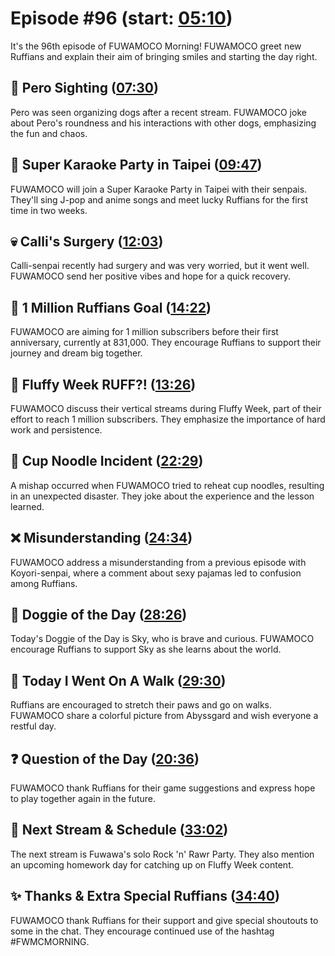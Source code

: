 # Episode #96 (start: [05:10](https://youtu.be/b7e9XNZe9c0?t=05m10s))

It's the 96th episode of FUWAMOCO Morning! FUWAMOCO greet new Ruffians and explain their aim of bringing smiles and starting the day right.

## 👀 Pero Sighting ([07:30](https://youtu.be/b7e9XNZe9c0?t=07m30s))

Pero was seen organizing dogs after a recent stream. FUWAMOCO joke about Pero's roundness and his interactions with other dogs, emphasizing the fun and chaos.

## 🎤 Super Karaoke Party in Taipei ([09:47](https://youtu.be/b7e9XNZe9c0?t=09m47s))

FUWAMOCO will join a Super Karaoke Party in Taipei with their senpais. They'll sing J-pop and anime songs and meet lucky Ruffians for the first time in two weeks.

## 💀 Calli's Surgery ([12:03](https://youtu.be/b7e9XNZe9c0?t=12m03s))

Calli-senpai recently had surgery and was very worried, but it went well. FUWAMOCO send her positive vibes and hope for a quick recovery.

## 🐾 1 Million Ruffians Goal ([14:22](https://youtu.be/b7e9XNZe9c0?t=14m22s))

FUWAMOCO are aiming for 1 million subscribers before their first anniversary, currently at 831,000. They encourage Ruffians to support their journey and dream big together.

## 🤕 Fluffy Week RUFF?! ([13:26](https://youtu.be/b7e9XNZe9c0?t=13m26s))

FUWAMOCO discuss their vertical streams during Fluffy Week, part of their effort to reach 1 million subscribers. They emphasize the importance of hard work and persistence.

## 🍜 Cup Noodle Incident ([22:29](https://youtu.be/b7e9XNZe9c0?t=22m29s))

A mishap occurred when FUWAMOCO tried to reheat cup noodles, resulting in an unexpected disaster. They joke about the experience and the lesson learned.

## ❌ Misunderstanding ([24:34](https://youtu.be/b7e9XNZe9c0?t=24m34s))

FUWAMOCO address a misunderstanding from a previous episode with Koyori-senpai, where a comment about sexy pajamas led to confusion among Ruffians.

## 🐶 Doggie of the Day ([28:26](https://youtu.be/b7e9XNZe9c0?t=28m26s))

Today's Doggie of the Day is Sky, who is brave and curious. FUWAMOCO encourage Ruffians to support Sky as she learns about the world.

## 🚶 Today I Went On A Walk ([29:30](https://youtu.be/b7e9XNZe9c0?t=29m30s))

Ruffians are encouraged to stretch their paws and go on walks. FUWAMOCO share a colorful picture from Abyssgard and wish everyone a restful day.

## ❓ Question of the Day ([20:36](https://youtu.be/b7e9XNZe9c0?t=20m36s))

FUWAMOCO thank Ruffians for their game suggestions and express hope to play together again in the future.

## 📅 Next Stream & Schedule ([33:02](https://youtu.be/b7e9XNZe9c0?t=33m02s))

The next stream is Fuwawa's solo Rock 'n' Rawr Party. They also mention an upcoming homework day for catching up on Fluffy Week content.

## ✨ Thanks & Extra Special Ruffians ([34:40](https://youtu.be/b7e9XNZe9c0?t=34m40s))

FUWAMOCO thank Ruffians for their support and give special shoutouts to some in the chat. They encourage continued use of the hashtag #FWMCMORNING.
